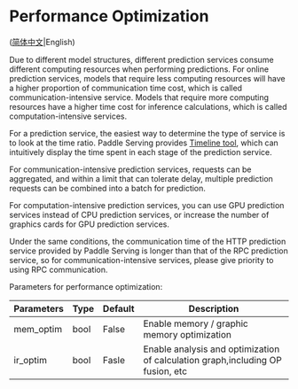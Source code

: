 # Performance Optimization

([简体中文](./PERFORMANCE_OPTIM_CN.md)|English)

Due to different model structures, different prediction services consume different computing resources when performing predictions. For online prediction services, models that require less computing resources will have a higher proportion of communication time cost, which is called communication-intensive service. Models that require more computing resources have a higher time cost for inference calculations, which is called computation-intensive services.

For a prediction service, the easiest way to determine the type of service is to look at the time ratio. Paddle Serving provides [Timeline tool](../python/examples/util/README_CN.md), which can intuitively display the time spent in each stage of the prediction service.

For communication-intensive prediction services, requests can be aggregated, and within a limit that can tolerate delay, multiple prediction requests can be combined into a batch for prediction.

For computation-intensive prediction services, you can use GPU prediction services instead of CPU prediction services, or increase the number of graphics cards for GPU prediction services.

Under the same conditions, the communication time of the HTTP prediction service provided by Paddle Serving is longer than that of the RPC prediction service, so for communication-intensive services, please give priority to using RPC communication.

Parameters for performance optimization:

| Parameters | Type | Default | Description                                                  |
| ---------- | ---- | ------- | ------------------------------------------------------------ |
| mem_optim  | bool | False   | Enable memory / graphic memory optimization                                   |
| ir_optim   | bool | Fasle   | Enable analysis and optimization of calculation graph,including OP fusion, etc |
